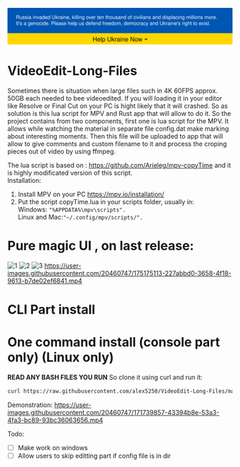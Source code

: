 [![Stand With Ukraine](https://raw.githubusercontent.com/vshymanskyy/StandWithUkraine/main/banner2-direct.svg)](https://stand-with-ukraine.pp.ua)
# VideoEdit-Long-Files
Sometimes there is situation when large files such in 4K 60FPS approx. 50GB each needed to bee videoedited. If you will loading it in your editor like Resolve or Final Cut on your PC is hight likely that it will crashed. So as solution is this lua script for MPV and Rust app that will allow to do it. So the project contains from two components, first one is lua script for the MPV. It allows while watching the material in separate file config.dat make marking about interesting moments. Then this file will be uploaded to app that will allow to give comments and custom filename to it and process the croping pieces out of video by using ffmpeg.  


The lua script is based on : https://github.com/Arieleg/mpv-copyTime and it is highly modificated version of this script.  
Installation:  
1. Install MPV on your PC https://mpv.io/installation/  
2.  Put the script copyTime.lua in your scripts folder, usually in:   
     Windows: `"%APPDATA%\mpv\scripts".`  
     Linux and Mac:` "~/.config/mpv/scripts/".  `



# Pure magic UI , on last release:
![1](https://user-images.githubusercontent.com/20460747/175174928-2f8b0540-bd6b-4157-bddf-e6c05fe55acf.png)
![2](https://user-images.githubusercontent.com/20460747/175174938-1c2ace37-f00d-4bbd-920a-73a191d42e68.png)
![3](https://user-images.githubusercontent.com/20460747/175174943-882d1f01-2b48-4f4b-bd5e-98f88be5fff0.png)
https://user-images.githubusercontent.com/20460747/175175113-227abbd0-3658-4f18-9613-b7de02ef6841.mp4


# CLI Part install
# One command install (console part only) (Linux only)
**READ ANY BASH FILES YOU RUN**
So clone it using curl and run it:
```bash
curl https://raw.githubusercontent.com/alex5250/VideoEdit-Long-Files/main/installer/install.sh | bash 
```
Demonstration:
https://user-images.githubusercontent.com/20460747/171739857-43394b8e-53a3-4fa3-bc89-93bc36063656.mp4

Todo:
-[ ] Make work on windows
-[ ] Allow users to skip editting part if config file is in dir

